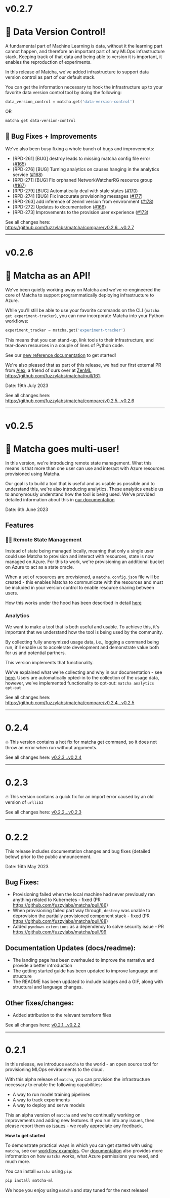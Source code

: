 # v0.2.7

# 💾 Data Version Control!

A fundamental part of Machine Learning is data, without it the learning part cannot happen, and therefore an important part of any MLOps infrastructure stack. Keeping track of that data and being able to version it is important, it enables the reproduction of experiments.

In this release of Matcha, we've added infrastructure to support data version control as part of our default stack.

You can get the information necessary to hook the infrastructure up to your favorite data version control tool by doing the following:

```python
data_version_control = matcha.get('data-version-control')
```

OR

```bash
matcha get data-version-control
```

## 🐛 Bug Fixes + Improvements
We've also been busy fixing a whole bunch of bugs and improvements:

* [RPD-261] [BUG] destroy leads to missing matcha config file error ([#165](https://github.com/fuzzylabs/matcha/pull/165))
* [RPD-276] [BUG] Turning analytics on causes hanging in the analytics service ([#168](https://github.com/fuzzylabs/matcha/pull/168))
* [RPD-271] [BUG] Fix orphaned NetworkWatcherRG resource group ([#167](https://github.com/fuzzylabs/matcha/pull/167))
* [RPD-279] [BUG] Automatically deal with stale states ([#170](https://github.com/fuzzylabs/matcha/pull/170))
* [RPD-274] [BUG] Fix inaccurate provisioning messages ([#177](https://github.com/fuzzylabs/matcha/pull/177))
* [RPD-263] add inference of zenml version from environment ([#178](https://github.com/fuzzylabs/matcha/pull/178))
* [RPD-272] Updates to documentation ([#166](https://github.com/fuzzylabs/matcha/pull/166))
* [RPD-273] Improvements to the provision user experience ([#173](https://github.com/fuzzylabs/matcha/pull/173))

See all changes here: https://github.com/fuzzylabs/matcha/compare/v0.2.6...v0.2.7

---
# v0.2.6

# 🔌 Matcha as an API!

We've been quietly working away on Matcha and we've re-engineered the core of Matcha to support programmatically deploying infrastructure to Azure.

While you'll still be able to use your favorite commands on the CLI (`matcha get experiment-tracker`), you can now incorporate Matcha into your Python workflows:

```python
experiment_tracker = matcha.get('experiment-tracker')
```

This means that you can stand-up, link tools to their infrastructure, and tear-down resources in a couple of lines of Python code.

See our [new reference documentation](https://mymatcha.ai//references/) to get started!

We're also pleased that as part of this release, we had our first external PR from [Alex](https://github.com/strickvl), a friend of ours over at [ZenML](zenml.io) https://github.com/fuzzylabs/matcha/pull/161.

Date: 19th July 2023

See all changes here: https://github.com/fuzzylabs/matcha/compare/v0.2.5...v0.2.6

---
# v0.2.5

# &#129309; Matcha goes multi-user!

In this version, we're introducing remote state management. What this means is that more than one user can use and interact with Azure resources provisioned using Matcha.

Our goal is to build a tool that is useful and as usable as possible and to understand this, we're also introducing analytics. These analytics enable us to anonymously understand how the tool is being used. We've provided detailed information about this in [our documentation](https://mymatcha.ai/privacy/)

Date: 6th June 2023

## Features

### &#129489;&#8205;&#127891; Remote State Management

Instead of state being managed locally, meaning that only a single user could use Matcha to provision and interact with resources, state is now managed on Azure. For this to work, we're provisioning an additional bucket on Azure to act as a state oracle.

When a set of resources are provisioned, a `matcha.config.json` file will be created - this enables Matcha to communicate with the resources and must be included in your version control to enable resource sharing between users.

How this works under the hood has been described in detail [here](https://mymatcha.ai/inside-matcha/)

### Analytics

We want to make a tool that is both useful and usable. To achieve this, it's important that we understand how the tool is being used by the community.

By collecting fully anonymized usage data, i.e., logging a command being run, it'll enable us to accelerate development and demonstrate value both for us and potential partners.

This version implements that functionality.

We've explained what we're collecting and why in our documentation - see [here](https://mymatcha.ai/privacy/). Users are automatically opted-in to the collection of the usage data, however, we've implemented functionality to opt-out: `matcha analytics opt-out`

See all changes here: https://github.com/fuzzylabs/matcha/compare/v0.2.4...v0.2.5

---
# 0.2.4

&#128293; This version contains a hot fix for matcha get command, so it does not throw an error when run without arguments.

See all changes here: [v0.2.3...v0.2.4](https://github.com/fuzzylabs/matcha/compare/v0.2.3...v0.2.4)

---
# 0.2.3

&#128293; This version contains a quick fix for an import error caused by an old version of `urllib3`

See all changes here: [v0.2.2...v0.2.3](https://github.com/fuzzylabs/matcha/compare/v0.2.2...v0.2.3)

---
# 0.2.2

This release includes documentation changes and bug fixes (detailed below) prior to the public announcement.

Date: 16th May 2023

## Bug Fixes:

* Provisioning failed when the local machine had never previously ran anything related to Kubernetes - fixed (PR https://github.com/fuzzylabs/matcha/pull/86)
* When provisioning failed part way through, `destroy` was unable to deprovision the partially provisioned component stack - fixed (PR https://github.com/fuzzylabs/matcha/pull/88)
* Added `pymdown-extensions` as a dependency to solve security issue - PR https://github.com/fuzzylabs/matcha/pull/99

## Documentation Updates (docs/readme):

* The landing page has been overhauled to improve the narrative and provide a better introduction
* The getting started guide has been updated to improve language and structure
* The README has been updated to include badges and a GIF, along with structural and language changes.

## Other fixes/changes:

* Added attribution to the relevant terraform files

See all changes here: [v0.2.1...v0.2.2](https://github.com/fuzzylabs/matcha/compare/v0.2.1...v0.2.2)

---
# 0.2.1

In this release, we introduce `matcha` to the world - an open source tool for provisioning MLOps environments to the cloud.

With this alpha release of `matcha`, you can provision the infrastructure necessary to enable the following capabilities:

- A way to run model training pipelines
- A way to track experiments
- A way to deploy and serve models

This an alpha version of `matcha` and we're continually working on improvements and adding new features. If you run into any issues, then please report them as [issues](https://github.com/fuzzylabs/matcha/issues) - we really appreciate any feedback.

**How to get started**

To demonstrate practical ways in which you can get started with using `matcha`, see our [workflow examples](https://github.com/fuzzylabs/matcha-examples). Our [documentation](https://fuzzylabs.github.io/matcha/) also provides more information on how `matcha` works, what Azure permissions you need, and much more.

You can install `matcha` using `pip`:

```bash
pip install matcha-ml
```

We hope you enjoy using `matcha` and stay tuned for the next release!
